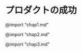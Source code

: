 # プロダクトの成功

@import "chap1.md"

<div style="page-break-before:always"></div>

@import "chap2.md"

<div style="page-break-before:always"></div>

@import "chap3.md"
